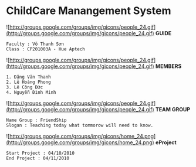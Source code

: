 # ChildCare Manangement System #

![http://groups.google.com/groups/img/gicons/people_24.gif](http://groups.google.com/groups/img/gicons/people_24.gif)  **GUIDE**
```
Faculty : Võ Thanh Sơn
Class : CP201003A - Hue Aptech
```

![http://groups.google.com/groups/img/gicons/people_24.gif](http://groups.google.com/groups/img/gicons/people_24.gif)  **MEMBERS**
```
1. Đặng Văn Thanh
2. Lê Hoàng Phong
3. Lê Công Đức
4. Nguyễn Đình Minh
```

![http://groups.google.com/groups/img/gicons/people_24.gif](http://groups.google.com/groups/img/gicons/people_24.gif)  **TEAM GROUP**
```
Name Group : FriendShip
Slogan : Teaching today what tommorow will need to know.
```

![http://groups.google.com/groups/img/gicons/home_24.png](http://groups.google.com/groups/img/gicons/home_24.png) **eProject**
```
Start Project : 04/10/2010
End Project : 04/11/2010
```